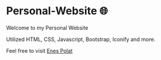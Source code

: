 # Personal-Website 🌐 

Welcome to my Personal Website

Utilized HTML, CSS, Javascript, Bootstrap, Iconify and more.

Feel free to visit [Enes Polat](https://enespolat.ca/)
